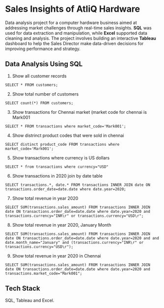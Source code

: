 
# Sales Insights of AtliQ Hardware

Data analysis project for a computer hardware business aimed at addressing market challenges through real-time sales insights. **SQL** was used for data extraction and manipulation, while **Excel** supported data cleaning and analysis. The project involves building an interactive **Tableau** dashboard to help the Sales Director make data-driven decisions for improving performance and strategy.


## Data Analysis Using SQL

1. Show all customer records

``
  SELECT * FROM customers;
``

2. Show total number of customers

``
  SELECT count(*) FROM customers;
``

3. Show transactions for Chennai market (market code for chennai is Mark001

``
  SELECT * FROM transactions where market_code='Mark001';
``

4. Show distrinct product codes that were sold in chennai

``
  SELECT distinct product_code FROM transactions where market_code='Mark001';
``

5. Show transactions where currency is US dollars

``
  SELECT * from transactions where currency="USD"
``

6. Show transactions in 2020 join by date table

``
  SELECT transactions.*, date.* FROM transactions INNER JOIN date ON transactions.order_date=date.date where date.year=2020;
``

7. Show total revenue in year 2020

``
 SELECT SUM(transactions.sales_amount) FROM transactions INNER JOIN date ON transactions.order_date=date.date where date.year=2020 and transactions.currency="INR\r" or transactions.currency="USD\r";
``

8. Show total revenue in year 2020, January Month

``
 SELECT SUM(transactions.sales_amount) FROM transactions INNER JOIN date ON transactions.order_date=date.date where date.year=2020 and and date.month_name="January" and (transactions.currency="INR\r" or transactions.currency="USD\r");
``

9. Show total revenue in year 2020 in Chennai

``
  SELECT SUM(transactions.sales_amount) FROM transactions INNER JOIN date ON transactions.order_date=date.date where date.year=2020 and transactions.market_code="Mark001";
``
## Tech Stack

SQL, Tableau and Excel.

